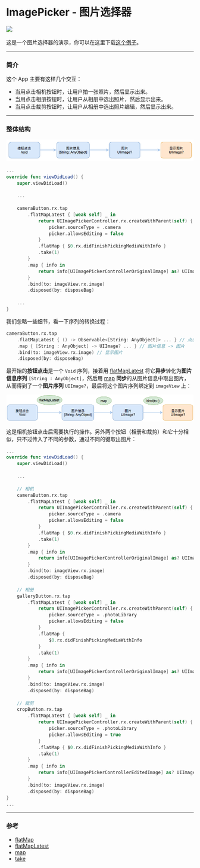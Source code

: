 # ImagePicker - 图片选择器

![](/assets/MoreDemo/ImagePicker/ImagePickerFull.gif)

这是一个图片选择器的演示，你可以在这里下载[这个例子](https://github.com/ReactiveX/RxSwift/tree/master/RxExample/RxExample/Examples/ImagePicker)。

---

### 简介

这个 App 主要有这样几个交互：

* 当用点击相机按钮时，让用户拍一张照片，然后显示出来。
* 当用点击相册按钮时，让用户从相册中选出照片，然后显示出来。
* 当用点击裁剪按钮时，让用户从相册中选出照片编辑，然后显示出来。

---

### 整体结构

![](/assets/MoreDemo/ImagePicker/All.png)

```swift
...
override func viewDidLoad() {
    super.viewDidLoad()

    ...

    cameraButton.rx.tap
        .flatMapLatest { [weak self] _ in
            return UIImagePickerController.rx.createWithParent(self) { picker in
                picker.sourceType = .camera
                picker.allowsEditing = false
            }
            .flatMap { $0.rx.didFinishPickingMediaWithInfo }
            .take(1)
        }
        .map { info in
            return info[UIImagePickerControllerOriginalImage] as? UIImage
        }
        .bind(to: imageView.rx.image)
        .disposed(by: disposeBag)

    ...    
}
```

我们忽略一些细节，看一下序列的转换过程：

```swift
cameraButton.rx.tap
    .flatMapLatest { () -> Observable<[String: AnyObject]> ... } // 点击 -> 图片信息
    .map { [String : AnyObject] -> UIImage? ... } // 图片信息 -> 图片
    .bind(to: imageView.rx.image) // 显示图片
    .disposed(by: disposeBag)
```

最开始的**按钮点击**是一个 `Void` 序列，接着用 [flatMapLatest] 将它**异步**转化为**图片信息序列** `[String : AnyObject]`，然后用 [map] **同步**的从图片信息中取出图片，从而得到了一个**图片序列** `UIImage?`，最后将这个图片序列绑定到 `imageView` 上：

![](/assets/MoreDemo/ImagePicker/Operator.png)

这是相机按钮点击后需要执行的操作。另外两个按钮（相册和裁剪）和它十分相似，只不过传入了不同的参数，通过不同的键取出图片：

```swift
...
override func viewDidLoad() {
    super.viewDidLoad()

    ...

    // 相机
    cameraButton.rx.tap
        .flatMapLatest { [weak self] _ in
            return UIImagePickerController.rx.createWithParent(self) { picker in
                picker.sourceType = .camera
                picker.allowsEditing = false
            }
            .flatMap { $0.rx.didFinishPickingMediaWithInfo }
            .take(1)
        }
        .map { info in
            return info[UIImagePickerControllerOriginalImage] as? UIImage
        }
        .bind(to: imageView.rx.image)
        .disposed(by: disposeBag)

    // 相册
    galleryButton.rx.tap
        .flatMapLatest { [weak self] _ in
            return UIImagePickerController.rx.createWithParent(self) { picker in
                picker.sourceType = .photoLibrary
                picker.allowsEditing = false
            }
            .flatMap {
                $0.rx.didFinishPickingMediaWithInfo
            }
            .take(1)
        }
        .map { info in
            return info[UIImagePickerControllerOriginalImage] as? UIImage
        }
        .bind(to: imageView.rx.image)
        .disposed(by: disposeBag)

    // 裁剪
    cropButton.rx.tap
        .flatMapLatest { [weak self] _ in
            return UIImagePickerController.rx.createWithParent(self) { picker in
                picker.sourceType = .photoLibrary
                picker.allowsEditing = true
            }
            .flatMap { $0.rx.didFinishPickingMediaWithInfo }
            .take(1)
        }
        .map { info in
            return info[UIImagePickerControllerEditedImage] as? UIImage
        }
        .bind(to: imageView.rx.image)
        .disposed(by: disposeBag)
}
...
```

---

### 参考

* [flatMap]
* [flatMapLatest]
* [map]
* [take]

[flatMap]:/content/rxswift_core/operator/flatMap.md
[flatMapLatest]:/content/rxswift_core/operator/flatMapLatest.md
[map]:/content/rxswift_core/operator/map.md
[take]:/content/rxswift_core/operator/take.md
